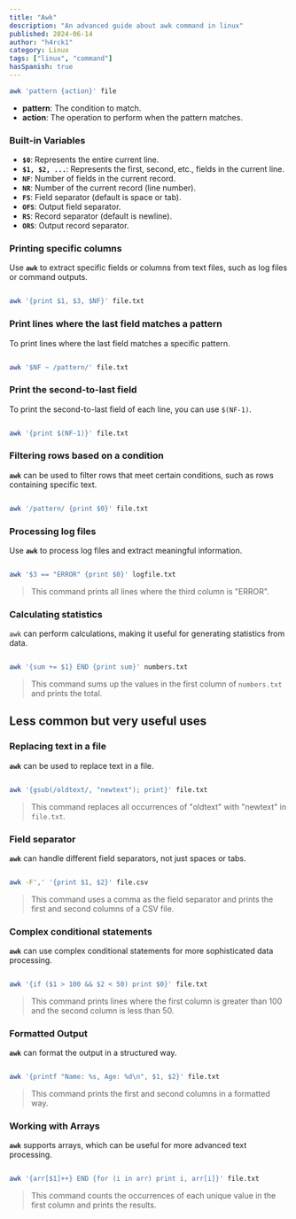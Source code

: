```yaml
---
title: "Awk"
description: "An advanced guide about awk command in linux"
published: 2024-06-14
author: "h4rck1"
category: Linux
tags: ["linux", "command"]
hasSpanish: true
---
```


```bash
awk 'pattern {action}' file
```

- **pattern**: The condition to match.
- **action**: The operation to perform when the pattern matches.

### Built-in Variables

- **`$0`**: Represents the entire current line.
- **`$1, $2, ...`**: Represents the first, second, etc., fields in the current line.
- **`NF`**: Number of fields in the current record.
- **`NR`**: Number of the current record (line number).
- **`FS`**: Field separator (default is space or tab).
- **`OFS`**: Output field separator.
- **`RS`**: Record separator (default is newline).
- **`ORS`**: Output record separator.

### Printing specific columns

Use **`awk`** to extract specific fields or columns from text files, such as log files or command outputs.

```bash

awk '{print $1, $3, $NF}' file.txt

```

### Print lines where the last field matches a pattern

To print lines where the last field matches a specific pattern.

```bash

awk '$NF ~ /pattern/' file.txt

```

### Print the second-to-last field

To print the second-to-last field of each line, you can use `$(NF-1)`.

```bash

awk '{print $(NF-1)}' file.txt

```

### Filtering rows based on a condition

**`awk`** can be used to filter rows that meet certain conditions, such as rows containing specific text.

```bash

awk '/pattern/ {print $0}' file.txt

```

### Processing log files

Use **`awk`** to process log files and extract meaningful information.

```bash

awk '$3 == "ERROR" {print $0}' logfile.txt

```

> This command prints all lines where the third column is "ERROR".

### Calculating statistics

`awk` can perform calculations, making it useful for generating statistics from data.

```bash

awk '{sum += $1} END {print sum}' numbers.txt

```

> This command sums up the values in the first column of `numbers.txt` and prints the total.

## Less common but very useful uses

### Replacing text in a file

**`awk`** can be used to replace text in a file.

```bash

awk '{gsub(/oldtext/, "newtext"); print}' file.txt

```

> This command replaces all occurrences of "oldtext" with "newtext" in `file.txt`.

### Field separator

**`awk`** can handle different field separators, not just spaces or tabs.

```bash

awk -F',' '{print $1, $2}' file.csv

```

> This command uses a comma as the field separator and prints the first and second columns of a CSV file.

### Complex conditional statements

**`awk`** can use complex conditional statements for more sophisticated data processing.

```bash

awk '{if ($1 > 100 && $2 < 50) print $0}' file.txt

```

> This command prints lines where the first column is greater than 100 and the second column is less than 50.

### Formatted Output

**`awk`** can format the output in a structured way.

```bash

awk '{printf "Name: %s, Age: %d\n", $1, $2}' file.txt

```

> This command prints the first and second columns in a formatted way.

### Working with Arrays

**`awk`** supports arrays, which can be useful for more advanced text processing.

```bash

awk '{arr[$1]++} END {for (i in arr) print i, arr[i]}' file.txt

```

> This command counts the occurrences of each unique value in the first column and prints the results.
